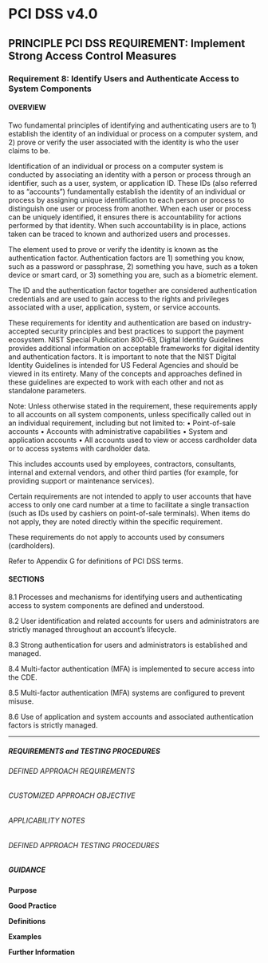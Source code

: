 # PCI DSS v4.0

## PRINCIPLE PCI DSS REQUIREMENT: Implement Strong Access Control Measures

### Requirement 8:	Identify Users and Authenticate Access to System Components

#### OVERVIEW
Two fundamental principles of identifying and authenticating users are to 1) establish the identity of an individual or process on a computer system, and 2) prove or verify the user associated with the identity is who the user claims to be.

Identification of an individual or process on a computer system is conducted by associating an identity with a person or process through an identifier, such as a user, system, or application ID. These IDs (also referred to as “accounts”) fundamentally establish the identity of an individual or process by assigning unique identification to each person or process to distinguish one user or process from another. When each user or process can be uniquely identified, it ensures there is accountability for actions performed by that identity. When such accountability is in place, actions taken can be traced to known and authorized users and processes.

The element used to prove or verify the identity is known as the authentication factor. Authentication factors are 1) something you know, such as a password or passphrase, 2) something you have, such as a token device or smart card, or 3) something you are, such as a biometric element.

The ID and the authentication factor together are considered authentication credentials and are used to gain access to the rights and privileges associated with a user, application, system, or service accounts.

These requirements for identity and authentication are based on industry-accepted security principles and best practices to support the payment ecosystem. NIST Special Publication 800-63, Digital Identity Guidelines provides additional information on acceptable frameworks for digital identity and authentication factors. It is important to note that the NIST Digital Identity Guidelines is intended for US Federal Agencies and should be viewed in its entirety. Many of the concepts and approaches defined in these guidelines are expected to work with each other and not as standalone parameters.

Note: Unless otherwise stated in the requirement, these requirements apply to all accounts on all system components, unless specifically called out in an individual requirement, including but not limited to:
•	Point-of-sale accounts
•	Accounts with administrative capabilities
•	System and application accounts
•	All accounts used to view or access cardholder data or to access systems with cardholder data.

This includes accounts used by employees, contractors, consultants, internal and external vendors, and other third parties (for example, for providing support or maintenance services).

Certain requirements are not intended to apply to user accounts that have access to only one card number at a time to facilitate a single transaction (such as IDs used by cashiers on point-of-sale terminals). When items do not apply, they are noted directly within the specific requirement.
 
These requirements do not apply to accounts used by consumers (cardholders).

Refer to Appendix G for definitions of PCI DSS terms.


#### SECTIONS
8.1	Processes and mechanisms for identifying users and authenticating access to system components are defined and understood.

8.2	User identification and related accounts for users and administrators are strictly managed throughout an account’s lifecycle.

8.3	Strong authentication for users and administrators is established and managed.

8.4	Multi-factor authentication (MFA) is implemented to secure access into the CDE.

8.5	Multi-factor authentication (MFA) systems are configured to prevent misuse.

8.6	Use of application and system accounts and associated authentication factors is strictly managed.


---

##### REQUIREMENTS and TESTING PROCEDURES


###### DEFINED APPROACH REQUIREMENTS


###### CUSTOMIZED APPROACH OBJECTIVE


###### APPLICABILITY NOTES


###### DEFINED APPROACH TESTING PROCEDURES


##### GUIDANCE
**Purpose**

**Good Practice**

**Definitions**

**Examples**

**Further Information**

